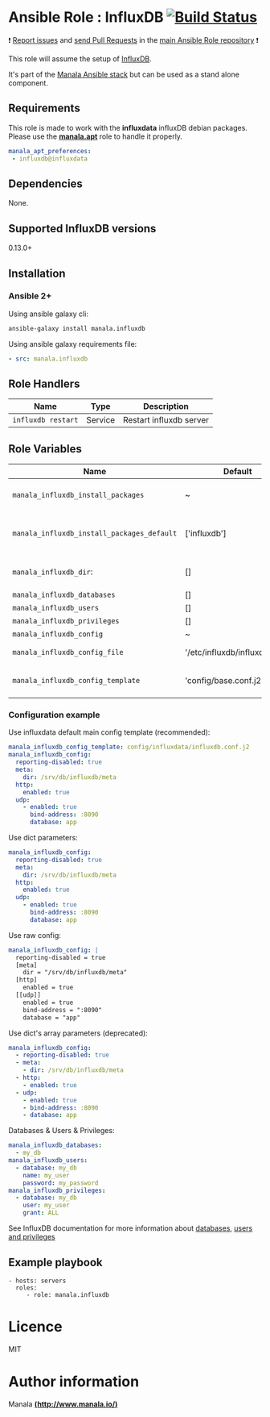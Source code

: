 #  Ansible Role : InfluxDB [![Build Status](https://travis-ci.org/manala/ansible-role-influxdb.svg?branch=master)](https://travis-ci.org/manala/ansible-role-influxdb)

:exclamation: [Report issues](https://github.com/manala/ansible-roles/issues) and [send Pull Requests](https://github.com/manala/ansible-roles/pulls) in the [main Ansible Role repository](https://github.com/manala/ansible-roles) :exclamation:

This role will assume the setup of [InfluxDB](https://www.influxdata.com/time-series-platform/influxdb/).

It's part of the [Manala Ansible stack](http://www.manala.io) but can be used as a stand alone component.

## Requirements

This role is made to work with the __influxdata__ influxDB debian packages. Please use the [**manala.apt**](https://galaxy.ansible.com/manala/apt/) role to handle it properly.

```yaml
manala_apt_preferences:
 - influxdb@influxdata
```

## Dependencies

None.

## Supported InfluxDB versions

0.13.0+

## Installation

### Ansible 2+

Using ansible galaxy cli:

```bash
ansible-galaxy install manala.influxdb
```

Using ansible galaxy requirements file:

```yaml
- src: manala.influxdb
```

## Role Handlers

| Name               | Type    | Description             |
| ------------------ | ------- | ----------------------- |
| `influxdb restart` | Service | Restart influxdb server |

## Role Variables

| Name                                       | Default                       | Type         | Description                            |
| ------------------------------------------ | ----------------------------- | ------------ | -------------------------------------- |
| `manala_influxdb_install_packages`         | ~                             | Array        | Dependency packages to install         |
| `manala_influxdb_install_packages_default` | ['influxdb']                  | Array        | Default dependency packages to install |
| `manala_influxdb_dir`:                     | []                            | Array        | Directories used by Influxdb           |
| `manala_influxdb_databases`                | []                            | Array        | Databases                              |
| `manala_influxdb_users`                    | []                            | Array        | Users                                  |
| `manala_influxdb_privileges`               | []                            | Array        | Privileges                             |
| `manala_influxdb_config`                   | ~                             | Array/String | Configuration                          |
| `manala_influxdb_config_file`              | '/etc/influxdb/influxdb.conf' | String       | Configuration file path                |
| `manala_influxdb_config_template`          | 'config/base.conf.j2'         | String       | Configuration template path            |

### Configuration example

Use influxdata default main config template (recommended):

```yaml
manala_influxdb_config_template: config/influxdata/influxdb.conf.j2
manala_influxdb_config:
  reporting-disabled: true
  meta:
    dir: /srv/db/influxdb/meta
  http:
    enabled: true
  udp:
    - enabled: true
      bind-address: :8090
      database: app
```

Use dict parameters:
```yaml
manala_influxdb_config:
  reporting-disabled: true
  meta:
    dir: /srv/db/influxdb/meta
  http:
    enabled: true
  udp:
    - enabled: true
      bind-address: :8090
      database: app
```

Use raw config:
```yaml
manala_influxdb_config: |
  reporting-disabled = true
  [meta]
    dir = "/srv/db/influxdb/meta"
  [http]
    enabled = true
  [[udp]]
    enabled = true
    bind-address = ":8090"
    database = "app"
```

Use dict's array parameters (deprecated):
```yaml
manala_influxdb_config:
  - reporting-disabled: true
  - meta:
    - dir: /srv/db/influxdb/meta
  - http:
    - enabled: true
  - udp:
    - enabled: true
    - bind-address: :8090
    - database: app
```

Databases & Users & Privileges:
```yaml
manala_influxdb_databases:
  - my_db
manala_influxdb_users:
  - database: my_db
    name: my_user
    password: my_password
manala_influxdb_privileges:
  - database: my_db
    user: my_user
    grant: ALL
```

See InfluxDB documentation for more information about [databases](https://docs.influxdata.com/influxdb/v0.13/query_language/database_management/#data-management), [users and privileges](https://docs.influxdata.com/influxdb/v0.13/administration/authentication_and_authorization/)

## Example playbook

    - hosts: servers
      roles:
         - role: manala.influxdb

# Licence

MIT

# Author information

Manala [**(http://www.manala.io/)**](http://www.manala.io)
